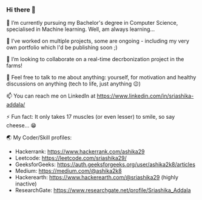 ### Hi there 👋

🌱 I’m currently pursuing my Bachelor's degree in Computer Science, specialised in Machine learning. Well, am always learning...

🔭 I’ve worked on multiple projects, some are ongoing - including my very own portfolio which I'd be publishing soon ;)

👯 I’m looking to collaborate on a real-time decrbonization project in the farms!

💬 Feel free to talk to me about anything: yourself, for motivation and healthy discussions on anything (tech to life, just anything 😉)

📫 You can reach me on LinkedIn at https://www.linkedin.com/in/sriashika-addala/

⚡ Fun fact: It only takes 17 muscles (or even lesser) to smile, so say cheese... 😁

🌏 My Coder/Skill profiles:
- Hackerrank: https://www.hackerrank.com/ashika29
- Leetcode: https://leetcode.com/sriashika29/
- GeeksforGeeks: https://auth.geeksforgeeks.org/user/ashika2k8/articles
- Medium: https://medium.com/@ashika2k8
- Hackerearth: https://www.hackerearth.com/@sriashika29 (highly inactive)
- ResearchGate: https://www.researchgate.net/profile/Sriashika_Addala

